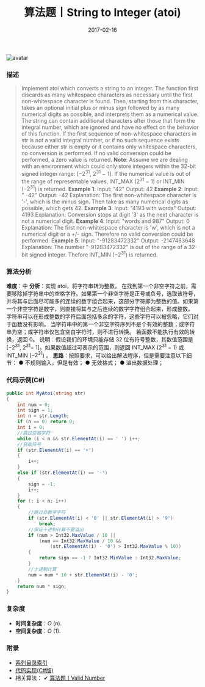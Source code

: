 ﻿---
title: 算法题丨String to Integer (atoi)
tags:
  - 算法
  - 编程技巧
  - 数据结构
categories: 计算机基础
date: 2017-02-16
---
![avatar](https://mysite.bj.bcebos.com/images/articles/8e7fd088-b3ec-49bb-aac1-22a5f15a04b3.jpg)

### 描述
>Implement atoi which converts a string to an integer.
The function first discards as many whitespace characters as necessary until the first non-whitespace character is found. Then, starting from this character, takes an optional initial plus or minus sign followed by as many numerical digits as possible, and interprets them as a numerical value.
The string can contain additional characters after those that form the integral number, which are ignored and have no effect on the behavior of this function.
If the first sequence of non-whitespace characters in str is not a valid integral number, or if no such sequence exists because either str is empty or it contains only whitespace characters, no conversion is performed.
If no valid conversion could be performed, a zero value is returned.
**Note**:
Assume we are dealing with an environment which could only store integers within the 32-bit signed integer range: [−$2^{31}$,  $2^{31}$ − 1]. If the numerical value is out of the range of representable values, INT_MAX ($2^{31}$ − 1) or INT_MIN (−$2^{31}$) is returned.
**Example 1**:
Input: "42"
Output: 42
**Example 2**:
Input: "   -42"
Output: -42
Explanation: The first non-whitespace character is '-', which is the minus sign.
             Then take as many numerical digits as possible, which gets 42.
**Example 3**:
Input: "4193 with words"
Output: 4193
Explanation: Conversion stops at digit '3' as the next character is not a numerical digit.
**Example 4**:
Input: "words and 987"
Output: 0
Explanation: The first non-whitespace character is 'w', which is not a numerical 
             digit or a +/- sign. Therefore no valid conversion could be performed.
E**xample 5**:
Input: "-91283472332"
Output: -2147483648
Explanation: The number "-91283472332" is out of the range of a 32-bit signed integer.
             Thefore INT_MIN (−$2^{31}$) is returned.

<!-- more -->

### 算法分析
**难度**：中
**分析**：实现 atoi，将字符串转为整数。
在找到第一个非空字符之前，需要移除掉字符串中的空格字符。如果第一个非空字符是正号或负号，选取该符号，并将其与后面尽可能多的连续的数字组合起来，这部分字符即为整数的值。如果第一个非空字符是数字，则直接将其与之后连续的数字字符组合起来，形成整数。
字符串可以在形成整数的字符后面包括多余的字符，这些字符可以被忽略，它们对于函数没有影响。
当字符串中的第一个非空字符序列不是个有效的整数；或字符串为空；或字符串仅包含空白字符时，则不进行转换。
若函数不能执行有效的转换，返回 0。
说明：假设我们的环境只能存储 32 位有符号整数，其数值范围是 [−$2^{31}$,  $2^{31}$− 1]。如果数值超过可表示的范围，则返回  INT_MAX ($2^{31}$ − 1) 或 INT_MIN (−$2^{31}$) 。
**思路**：按照要求，可以给出解法程序，但是需要注意以下细节：
● 不规则输入，但是有效；
● 无效格式；
● 溢出数据处理；

### 代码示例(C#)
```csharp
public int MyAtoi(string str)
{
    int num = 0;
    int sign = 1;
    int n = str.Length;
    if (n == 0) return 0;
    int i = 0;
    //跳过空格字符
    while (i < n && str.ElementAt(i) == ' ') i++;
    //获取符号
    if (str.ElementAt(i) == '+')
    {
        i++;
    }
    else if (str.ElementAt(i) == '-')
    {
        sign = -1;
        i++;
    }
    for (; i < n; i++)
    {
        //跳过非数字字符
        if (str.ElementAt(i) < '0' || str.ElementAt(i) > '9')
            break;
        //保证十进制计算不要溢出
        if (num > Int32.MaxValue / 10 ||
            (num == Int32.MaxValue / 10 &&
                (str.ElementAt(i) - '0') > Int32.MaxValue % 10))
        {
            return sign == -1 ? Int32.MinValue : Int32.MaxValue;
        }
        //十进制计算
        num = num * 10 + str.ElementAt(i) - '0';
    }
    return num * sign;
}
```

### 复杂度
- **时间复杂度**：*O* (n). 
- **空间复杂度**：*O* (1).

### 附录
- [系列目录索引](/posts/algorithm/index/)
- [代码实现(C#版)](https://github.com/lizzie2008/LeetCode.git)
- 相关算法：
✔  [算法题丨Valid Number](/posts/algorithm/053.Valid.Number/)